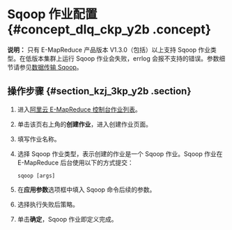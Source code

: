 # Sqoop 作业配置 {#concept_dlq_ckp_y2b .concept}

**说明：** 只有 E-MapReduce 产品版本 V1.3.0（包括）以上支持 Sqoop 作业类型。在低版本集群上运行 Sqoop 作业会失败，errlog 会报不支持的错误。参数细节请参见[数据传输 Sqoop](../../../../cn.zh-CN/.md#)。

## 操作步骤 {#section_kzj_3kp_y2b .section}

1.  进入[阿里云 E-MapReduce 控制台作业列表](https://emr.console.aliyun.com/)。
2.  单击该页右上角的**创建作业**，进入创建作业页面。
3.  填写作业名称。
4.  选择 Sqoop 作业类型，表示创建的作业是一个 Sqoop 作业。Sqoop 作业在 E-MapReduce 后台使用以下的方式提交：

    ```
    sqoop [args]
    ```

5.  在**应用参数**选项框中填入 Sqoop 命令后续的参数。
6.  选择执行失败后策略。
7.  单击**确定**，Sqoop 作业即定义完成。

